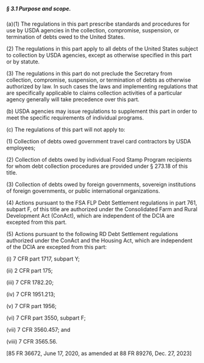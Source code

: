 ##### § 3.1 Purpose and scope. #####

(a)(1) The regulations in this part prescribe standards and procedures for use by USDA agencies in the collection, compromise, suspension, or termination of debts owed to the United States.

(2) The regulations in this part apply to all debts of the United States subject to collection by USDA agencies, except as otherwise specified in this part or by statute.

(3) The regulations in this part do not preclude the Secretary from collection, compromise, suspension, or termination of debts as otherwise authorized by law. In such cases the laws and implementing regulations that are specifically applicable to claims collection activities of a particular agency generally will take precedence over this part.

(b) USDA agencies may issue regulations to supplement this part in order to meet the specific requirements of individual programs.

(c) The regulations of this part will not apply to:

(1) Collection of debts owed government travel card contractors by USDA employees;

(2) Collection of debts owed by individual Food Stamp Program recipients for whom debt collection procedures are provided under § 273.18 of this title.

(3) Collection of debts owed by foreign governments, sovereign institutions of foreign governments, or public international organizations.

(4) Actions pursuant to the FSA FLP Debt Settlement regulations in part 761, subpart F, of this title are authorized under the Consolidated Farm and Rural Development Act (ConAct), which are independent of the DCIA are excepted from this part.

(5) Actions pursuant to the following RD Debt Settlement regulations authorized under the ConAct and the Housing Act, which are independent of the DCIA are excepted from this part:

(i) 7 CFR part 1717, subpart Y;

(ii) 2 CFR part 175;

(iii) 7 CFR 1782.20;

(iv) 7 CFR 1951.213;

(v) 7 CFR part 1956;

(vi) 7 CFR part 3550, subpart F;

(vii) 7 CFR 3560.457; and

(viii) 7 CFR 3565.56.

[85 FR 36672, June 17, 2020, as amended at 88 FR 89276, Dec. 27, 2023]